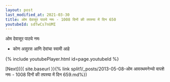 ```yaml
---
layout: post
last_modified_at: 2021-03-30
title: ओम देवासूर पाठ्ये नमः - 1008 दिनों की तपस्या में दिन 650
youtubeId: sdTwCs7nUMI
---
```

 
 
 ओम देवासूर पाठ्ये नमः  
 
 -  कोण असुरस आणि देवांचा स्वामी आहे 
 
  
 
  
 
 
 
 
 
 


{% include youtubePlayer.html id=page.youtubeId %}
 
[Next]({{ site.baseurl }}{% link  split1/_posts/2013-05-08-ओम आवरथमनेभ्यो वापशे नमः - 1008 दिनों की तपस्या में दिन 659.md%})
 
